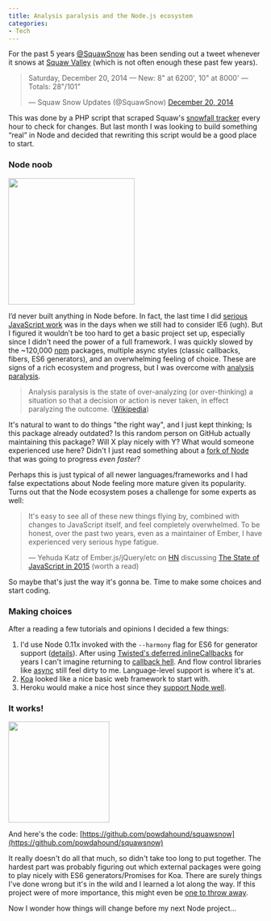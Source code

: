 ```yaml
---
title: Analysis paralysis and the Node.js ecosystem
categories:
- Tech
---
```


For the past 5 years [@SquawSnow](https://twitter.com/squawsnow) has been sending out a tweet whenever it snows at [Squaw Valley](http://squawalpine.com/) (which is not often enough these past few years).

<blockquote class="twitter-tweet" lang="en"><p>Saturday, December 20, 2014 — New: 8&quot; at 6200&#39;, 10&quot; at 8000&#39; — Totals: 28&quot;/101&quot;</p>&mdash; Squaw Snow Updates (@SquawSnow) <a href="https://twitter.com/SquawSnow/status/546334221917503488">December 20, 2014</a></blockquote>
<script async src="//platform.twitter.com/widgets.js" charset="utf-8"></script>

This was done by a PHP script that scraped Squaw's [snowfall tracker](http://squawalpine.com/skiing-riding/weather-conditions-webcams/squaw-valley-snowfall-tracker) every hour to check for changes. But last month I was looking to build something “real” in Node and decided that rewriting this script would be a good place to start.

### Node noob

<img src="{{ site.image_url }}Node.js_logo.svg.png" class="right" style="width: 250px">

I’d never built anything in Node before. In fact, the last time I did [serious JavaScript work](/2007/06/plaxo-30-wap-and-pulse/) was in the days when we still had to consider IE6 (ugh). But I figured it wouldn’t be too hard to get a basic project set up, especially since I didn't need the power of a full framework. I was quickly slowed by the ~120,000 [npm](http://npmjs.org) packages, multiple async styles (classic callbacks, fibers, ES6 generators), and an overwhelming feeling of choice. These are signs of a rich ecosystem and progress, but I was overcome with [analysis paralysis](http://en.wikipedia.org/wiki/Analysis_paralysis).

> Analysis paralysis is the state of over-analyzing (or over-thinking) a situation so that a decision or action is never taken, in effect paralyzing the outcome. ([Wikipedia](http://en.wikipedia.org/wiki/Analysis_paralysis))

It's natural to want to do things "the right way", and I just kept thinking; Is this package already outdated? Is this random person on GitHub actually maintaining this package? Will X play nicely with Y? What would someone experienced use here? Didn't I just read something about a [fork of Node](https://iojs.org/) that was going to progress *even faster*?

Perhaps this is just typical of all newer languages/frameworks and I had false expectations about Node feeling more mature given its popularity. Turns out that the Node ecosystem poses a challenge for some experts as well:

> It's easy to see all of these new things flying by, combined with changes to JavaScript itself, and feel completely overwhelmed. To be honest, over the past two years, even as a maintainer of Ember, I have experienced very serious hype fatigue.
>
> — Yehuda Katz of Ember.js/jQuery/etc on [HN](https://news.ycombinator.com/item?id=8679624) discussing [The State of JavaScript in 2015](http://www.breck-mckye.com/blog/2014/12/the-state-of-javascript-in-2015/) (worth a read)

So maybe that's just the way it's gonna be. Time to make some choices and start coding.

### Making choices

After a reading a few tutorials and opinions I decided a few things:

1. I'd use Node 0.11x invoked with the `--harmony` flag for ES6 for generator support ([details](https://github.com/joyent/node/wiki/ES6-%28a.k.a.-Harmony%29-Features-Implemented-in-V8-and-Available-in-Node)). After using [Twisted's deferred.inlineCallbacks](http://twistedmatrix.com/documents/current/api/twisted.internet.defer.inlineCallbacks.html) for years I can't imagine returning to [callback hell](http://callbackhell.com/). And flow control libraries like [async](https://github.com/caolan/async) still feel dirty to me. Language-level support is where it's at.
1. [Koa](http://koajs.com/) looked like a nice basic web framework to start with.
1. Heroku would make a nice host since they [support Node well](https://devcenter.heroku.com/articles/getting-started-with-nodejs).

### It works!

<img src="{{ site.image_url }}squaw_thumbs_up.jpeg" class="right" style="width: 200px">

And here's the code: [https://github.com/powdahound/squawsnow](https://github.com/powdahound/squawsnow)

It really doesn't do all that much, so didn't take too long to put together. The hardest part was probably figuring out which external packages were going to play nicely with ES6 generators/Promises for Koa. There are surely things I've done wrong but it's in the wild and I learned a lot along the way. If this project were of more importance, this might even be [one to throw away](http://stackoverflow.com/questions/78806/refactor-mercilessly-or-build-one-to-throw-away).

Now I wonder how things will change before my next Node project...
